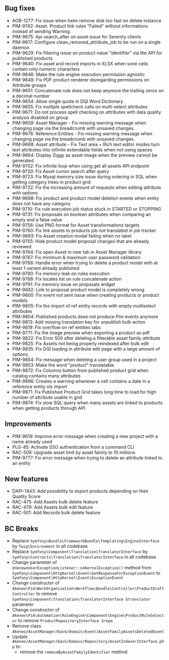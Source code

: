 ## Bug fixes

- AOB-1277: Fix issue when helm remove disk too fast on delete instance
- PIM-9742: Asset. Product link rules "Failed" without informations instead of sending Warning.
- PIM-9675: Api search_after on asset issue for Serenity clients
- PIM-9617: Configure clean_removed_attribute_job to be run on a single daemon
- PIM-9629: Fix filtering issue on product value "identifier" via the API for published products
- PIM-9640: Fix asset and record imports in XLSX when sone cells contain only numeric characters
- PIM-9646: Make the rule engine execution permission agnostic
- PIM-9649: Fix PDF product renderer disregarding permissions on Attribute groups
- PIM-9651: Concatenate rule does not keep anymore the trailing zeros on a decimal number
- PIM-9654: Allow single quote in DQI Word Dictionary
- PIM-9655: Fix multiple spellcheck calls on multi-select attributes
- PIM-9671: Do not process spell checking on attributes with data quality analysis disabled on group
- PIM-9659: Asset Manager - Fix missing warning message when changing page via the breadcrumb with unsaved changes.
- PIM-9676: Reference Entities - Fix missing warning message when changing page via the breadcrumb with unsaved changes.
- PIM-9668: Asset attribute - Fix Text area + Rich text editor modes turn text attributes into infinite extendable fields when not using spaces
- PIM-9664: Display Ziggy as asset image when the preview cannot be generated
- PIM-9702: Fix infinite loop when using get all assets API endpoint
- PIM-9720: Fix Asset cursor search after query
- PIM-9723: Fix Mysql memory size issue during ordering in SQL when getting category trees in product grid
- PIM-9722: Fix the increasing amount of requests when editing attribute with options
- PIM-9698: Fix product and product model deletion events when entity does not have any category
- PIM-9710: Fix rule execution job status stuck in STARTED or STOPPING 
- PIM-9731: Fix proposals on boolean attributes when comparing an empty and a false value
- PIM-9756: Use PNG format for Asset transformations targets
- PIM-9760: Fix link assets to products job not translated in job tracker
- PIM-9693: Fix Asset creation modal failing when no label
- PIM-9755: Hide product model proposal changes that are already reviewed
- PIM-9764: Fix open Asset in new tab in Asset Manager library
- PIM-9767: Fix minimum & maximum user password validation
- PIM-9768: Handle error when trying to delete a product model with at least 1 variant already published
- PIM-9790: Fix memory leak on rules execution
- PIM-9788: Fix locales list on rule concatenate action
- PIM-9791: Fix memory issue on proposals widget
- PIM-9682: Link to proposal product model is completely wrong
- PIM-9800: Fix event not sent issue when creating products or product models
- PIM-9805: Fix the import of ref entity records with empty multiselect attributes
- PIM-9804: Published products does not produce Pim events anymore
- PIM-9813: Add missing translation key for unpublish bulk action
- PIM-9819: Fix overflow on ref entities tabs
- PIM-9771: Fix the image preview when exporting a product as pdf
- PIM-9822: Fix Error 500 after deleting a filterable asset family attribute
- PIM-9825: Fix Assets not being properly reindexed after bulk edit
- PIM-9835: Fix DQI loading in attribute edit page with a large amount of options 
- PIM-9854: Fix message when deleting a user group used in a project
- PIM-9853: Make the word "product" translatable
- PIM-9872: Fix Columns button from published product grid when catalog contains many attributes
- PIM-9866: Creates a warning whenever a cell contains a date in a reference entity xls import
- PIM-9871: Fix Published Product Grid takes long time to load for high number of attribute usable in grid
- PIM-9874: Fix slow SQL query when many assets are linked to products when getting products through API

## Improvements

- PIM-9619: Improve error message when creating a new project with a name already used 
- PLG-45: Activate SSO authentication from a command CLI
- RAC-509: Upgrade asset limit by asset family to 10 millions
- PIM-9777: Fix error message when trying to delete an attribute linked to an entity

## New features

- DAPI-1443: Add possibility to export products depending on their Quality Score
- RAC-475: Add Assets bulk delete feature
- RAC-479: Add Assets bulk edit feature
- RAC-501: Add Records bulk delete feature

## BC Breaks

- Replace `Symfony\Bundle\FrameworkBundle\Templating\EngineInterface` by `Twig\Environment` in all codebase
- Replace `Symfony\Component\Translation\TranslatorInterface` by `Symfony\Contracts\Translation\TranslatorInterface` in all codebase
- Change parameter of `UnknownUserExceptionListener::onKernelException()` method from `Symfony\Component\HttpKernel\Event\GetResponseForExceptionEvent` to ` Symfony\Component\HttpKernel\Event\ExceptionEvent`
- Change constructor of `Akeneo\Pim\WorkOrganization\Workflow\Bundle\Controller\ProductDraftController` to remove `Symfony\Component\Translation\TranslatorInterface $translator` parameter
- Change constructor of `Akeneo\Pim\Automation\RuleEngine\Component\Engine\ProductRuleSelector` to remove `ProductRepositoryInterface $repo`
- Remove class `Akeneo/AssetManager/back/Domain/Event/AssetFamilyAssetsDeletedEvent`
- Update `Akeneo/AssetManager/back/Domain/Repository/AssetIndexerInterface.php` to:
    - remove the `removeByAssetFamilyIdentifier` method
